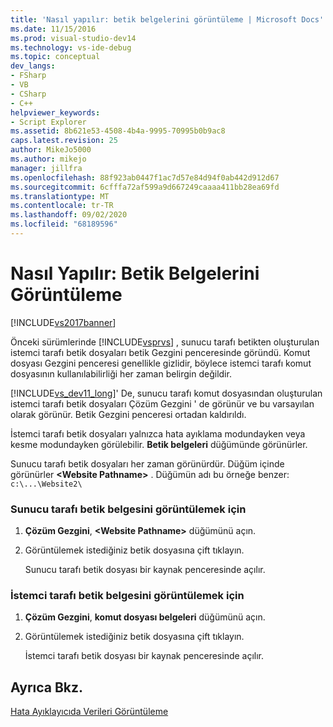```yaml
---
title: 'Nasıl yapılır: betik belgelerini görüntüleme | Microsoft Docs'
ms.date: 11/15/2016
ms.prod: visual-studio-dev14
ms.technology: vs-ide-debug
ms.topic: conceptual
dev_langs:
- FSharp
- VB
- CSharp
- C++
helpviewer_keywords:
- Script Explorer
ms.assetid: 8b621e53-4508-4b4a-9995-70995b0b9ac8
caps.latest.revision: 25
author: MikeJo5000
ms.author: mikejo
manager: jillfra
ms.openlocfilehash: 88f923ab0447f1ac7d57e84d94f0ab442d912d67
ms.sourcegitcommit: 6cfffa72af599a9d667249caaaa411bb28ea69fd
ms.translationtype: MT
ms.contentlocale: tr-TR
ms.lasthandoff: 09/02/2020
ms.locfileid: "68189596"
---
```

# <a name="how-to-view-script-documents"></a>Nasıl Yapılır: Betik Belgelerini Görüntüleme
[!INCLUDE[vs2017banner](../includes/vs2017banner.md)]

Önceki sürümlerinde [!INCLUDE[vsprvs](../includes/vsprvs-md.md)] , sunucu tarafı betikten oluşturulan istemci tarafı betik dosyaları betik Gezgini penceresinde göründü. Komut dosyası Gezgini penceresi genellikle gizlidir, böylece istemci tarafı komut dosyasının kullanılabilirliği her zaman belirgin değildir.  
  
 [!INCLUDE[vs_dev11_long](../includes/vs-dev11-long-md.md)]' De, sunucu tarafı komut dosyasından oluşturulan istemci tarafı betik dosyaları Çözüm Gezgini ' de görünür ve bu varsayılan olarak görünür. Betik Gezgini penceresi ortadan kaldırıldı.  
  
 İstemci tarafı betik dosyaları yalnızca hata ayıklama modundayken veya kesme modundayken görülebilir. **Betik belgeleri** düğümünde görünürler.  
  
 Sunucu tarafı betik dosyaları her zaman görünürdür. Düğüm içinde görünürler **\<Website Pathname>** . Düğümün adı bu örneğe benzer: `c:\...\Website2\`  
  
### <a name="to-view-a-server-side-script-document"></a>Sunucu tarafı betik belgesini görüntülemek için  
  
1. **Çözüm Gezgini**, **\<Website Pathname>** düğümünü açın.  
  
2. Görüntülemek istediğiniz betik dosyasına çift tıklayın.  
  
     Sunucu tarafı betik dosyası bir kaynak penceresinde açılır.  
  
### <a name="to-view-a-client-side-script-document"></a>İstemci tarafı betik belgesini görüntülemek için  
  
1. **Çözüm Gezgini**, **komut dosyası belgeleri** düğümünü açın.  
  
2. Görüntülemek istediğiniz betik dosyasına çift tıklayın.  
  
     İstemci tarafı betik dosyası bir kaynak penceresinde açılır.  
  
## <a name="see-also"></a>Ayrıca Bkz.  
 [Hata Ayıklayıcıda Verileri Görüntüleme](../debugger/viewing-data-in-the-debugger.md)
